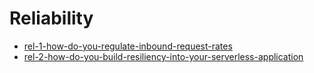 # Reliability

- [rel-1-how-do-you-regulate-inbound-request-rates](rel-1-how-do-you-regulate-inbound-request-rates.md)
- [rel-2-how-do-you-build-resiliency-into-your-serverless-application](rel-2-how-do-you-build-resiliency-into-your-serverless-application.md)